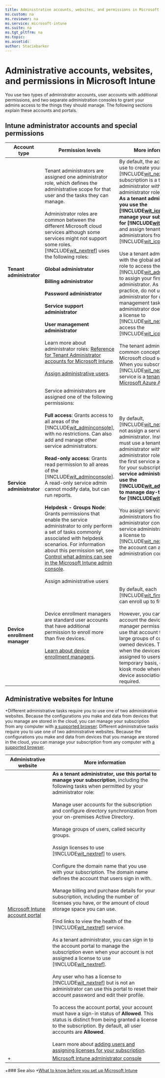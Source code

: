 ```yaml
---
title: Administrative accounts, websites, and permissions in Microsoft Intune
ms.custom: na
ms.reviewer: na
ms.service: microsoft-intune
ms.suite: na
ms.tgt_pltfrm: na
ms.topic: 
ms.assetid: 
author: Staciebarker
---
```

# Administrative accounts, websites, and permissions in Microsoft Intune

You use two types of administrator accounts, user accounts with additional permissions, and two separate administration consoles to grant your admins access to the things they should manage. The following sections explain these accounts and portals.

## <a name="BKMK_AdminAccounts"></a>Intune administrator accounts and special permissions

|Account type|Permission levels|More information|
|----------------|---------------------|--------------------|
|**Tenant administrator**|Tenant administrators are assigned one administrator role, which defines the administrative scope for that user and the tasks they can manage.<br /><br />Administrator roles are common between the different Microsoft cloud services although some services might not support some roles. [!INCLUDE[wit_nextref](./includes/wit_nextref_md.md)] uses the following roles:<br /><br />**Global administrator**<br /><br />**Billing administrator**<br /><br />**Password administrator**<br /><br />**Service support administrator**<br /><br />**User management administrator**<br /><br />Learn more about administrator roles: [Reference for Tenant Administrator accounts for Microsoft Intune](reference-for-tenant-administrator-accounts-for-microsoft-intune.md).<br /><br />[Assign administrative users](http://technet.microsoft.com/library/dn646983.aspx#BKMK_AssignAdmins).|By default, the account you use to create your [!INCLUDE[wit_nextref](./includes/wit_nextref_md.md)] subscription is a tenant administrator with the global administrator role.<br />                        **As a tenant administrator, you use the [!INCLUDE[wit_icp_1](./includes/wit_icp_1_md.md)] to manage your subscription for [!INCLUDE[wit_nextref](./includes/wit_nextref_md.md)].** and assign tenant administrators from within the [!INCLUDE[wit_icp_2](./includes/wit_icp_2_md.md)].<br /><br />Use a tenant administrator with the global administration role to access the [!INCLUDE[wit_adminconsole](./includes/wit_adminconsole_md.md)] to assign your first service administrator. As a best practice, do not use a tenant administrator for day-to-day management tasks. A tenant administrator does not require a license to [!INCLUDE[wit_nextref](./includes/wit_nextref_md.md)] to access the [!INCLUDE[wit_icp_2](./includes/wit_icp_2_md.md)].<br /><br />The tenant administrator is a common concept between Microsoft cloud services. When you subscribe to [!INCLUDE[wit_nextref](./includes/wit_nextref_md.md)], your service is a [tenant of Microsoft Azure AD](http://technet.microsoft.com/library/jj573650.aspx).|
|**Service administrator**|Service administrators are assigned one of the following permissions:<br /><br />**Full access**: Grants access to all areas of the [!INCLUDE[wit_adminconsole](/includes/wit_adminconsole_md.md)], with no restrictions. Can also add and manage other service administrators.<br /><br />**Read-only access**: Grants read permission to all areas of the [!INCLUDE[wit_adminconsole](/includes/wit_adminconsole_md.md)]. A read-only service admin cannot modify data, but can run reports.<br /><br />**Helpdesk - Groups Node**: Grants permissions that enable the service administrator to only perform a set of tasks commonly associated with helpdesk scenarios. For information about this permission set, see [Control what admins can see in the Microsoft Intune admin console](control-what-admins-can-see-in-the-microsoft-intune-admin-console.md).<br /><br />Assign administrative users|By default, [!INCLUDE[wit_nextref](/includes/wit_nextref_md.md)] does not assign a service administrator. Instead, you must use a tenant administrator with the global administrator role to assign the first service administrator for your subscription. **As a service administrator, you use the [!INCLUDE[wit_adminconsole](/includes/wit_adminconsole_md.md)] to manage day-to-day tasks for [!INCLUDE[wit_nextref](/includes/wit_nextref_md.md)]**.<br /><br />You assign service administrators from within the administrator console. A service administrator requires a license to [!INCLUDE[wit_nextref](/includes/wit_nextref_md.md)] before the account can access the administration console.|
|**Device enrollment manager**|Device enrollment managers are standard user accounts that have additional permission to enroll more than five devices.<br /><br />[Learn about device enrollment managers](http://technet.microsoft.com/library/dn764961.aspx).|By default, each [!INCLUDE[wit_firstref](./includes/wit_firstref_md.md)] user can enroll up to five devices.<br /><br />However, you can give a user account the device enrollment manager permission and then use that account to enroll large groups of corporate-owned devices. This is useful when the devices might be assigned to users on a temporary basis, or serve in a kiosk mode where a user to device association is not required.|

## <a name="BKMK_AdminWebsites"></a>Administrative websites for Intune
 +Different administrative tasks require you to use one of two administrative websites. Because the configurations you make and data from devices that you manage are stored in the cloud, you can manage your subscription from any computer with [a supported browser](supported-web-browsers.md).
 Different administrative tasks require you to use one of two administrative websites. Because the configurations you make and data from devices that you manage are stored in the cloud, you can manage your subscription from any computer with [a supported browser](http://technet.microsoft.com/library/dn646966.aspx#BKMK_SupportedBrowsers).

|Administrative website|More information|
|--------------------------|--------------------|
|[Microsoft Intune account portal](http://go.microsoft.com/fwlink/p/?LinkId=698854)|**As a tenant administrator, use this portal to manage your subscription**, including the following tasks when permitted by your administrator role:<br /><br />Manage user accounts for the subscription and configure directory synchronization from your on-premises Active Directory.<br /><br />Manage groups of users, called security groups.<br /><br />Assign licenses to use [!INCLUDE[wit_nextref](/includes/wit_nextref_md.md)] to users.<br /><br />Configure the domain name that you use with your subscription. The domain name defines the account that users sign in with.<br /><br />Manage billing and purchase details for your subscription, including the number of licenses you have, or the amount of cloud storage space you can use.<br /><br />Find links to view the health of the [!INCLUDE[wit_nextref](/includes/wit_nextref_md.md)] service.<br /><br />As a tenant administrator, you can sign in to the account portal to manage the subscription even when your account is not assigned a license to use [!INCLUDE[wit_nextref](/includes/wit_nextref_md.md)].<br /><br />Any user who has a license to [!INCLUDE[wit_nextref](/includes/wit_nextref_md.md)] but is not an administrator can use this portal to reset their account password and edit their profile.<br /><br />To access the account portal, your account must have a sign-in status of **Allowed**. This status is distinct from being granted a license to the subscription. By default, all user accounts are **Allowed**.<br /><br />Learn more about [adding users and assigning licenses for your subscription](get-started-with-a-paid-subscription-to-microsoft-intune-step-3.md).|
 +|[Microsoft Intune administrator console](https://admin.manage.microsoft.com/)|**As a service administrator, use this portal to manage day-to-day operations** including:<br /><br />Set policies for computers and mobile devices.<br /><br />Upload and deploy software like software updates and apps.<br /><br />Manage [!INCLUDE[wit_nextref](/includes/wit_nextref_md.md)] Endpoint Protection on computers.<br /><br />View device status and run reports.<br /><br />A user who does not have service administrator permissions cannot sign in to this portal. An exception to this restriction is a user who is a tenant administrator with the global administrator role.<br /><br />To access the administration console, your account must have a license to use [!INCLUDE[wit_nextref](/includes/wit_nextref_md.md)] and a sign-in status of **Allowed**. By default, all user accounts are set to **Allowed**.<br /><br />Learn more about [adding users and assigning licenses for your subscription](get-started-with-a-paid-subscription-to-microsoft-intune-step-4.md).|
 
 +### See also
 +[What to know before you set up Microsoft Intune](what-to-know-before-setting-up-microsoft-intune.md)
